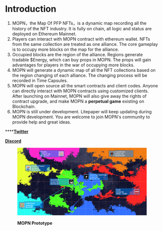 # Introduction

1. MOPN，the Map Of PFP NFTs，is a dynamic map recording all the history of the NFT industry. It is fully on chain, all logic and status are deployed on Ethereum Mainnet.
2. Players can interact with MOPN contract with ethereum wallet. NFTs from the same collection are treated as one alliance. The core gameplay is to occupy more blocks on the map for the alliance.
3. Occupied blocks are the region of the alliance. Regions generate tradable $Energy, which can buy props in MOPN. The props will gain advantages for players in the war of occupying more blocks.
4. MOPN will generate a dynamic map of all the NFT collections based on the region changing of each alliance. The changing process will be recorded in Time Capsules.
5. MOPN will open source all the smart contracts and client codes. Anyone can directly interact with MOPN contracts using customized clients. After launching on Mainnet, MOPN will also give away the rights of contract upgrade, and make MOPN a **perpetual game** existing on Blockchain.
6. MOPN is still under development. Litepaper will keep updating during MOPN development. You are welcome to join MOPN's community to provide help and great ideas.

****[**Twitter** ](https://twitter.com/Mopnxyz)

****[**Discord**](https://discord.com/invite/n9EKMPeqxE)****

<figure><img src=".gitbook/assets/image.png" alt=""><figcaption><p><strong>MOPN Prototype</strong></p></figcaption></figure>
